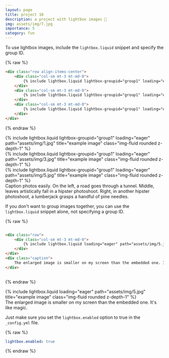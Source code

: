 ```yaml
---
layout: page
title: project 10
description: a project with lightbox images 🎉
img: assets/img/7.jpg
importance: 5
category: fun
---
```


To use lightbox images, include the `lightbox.liquid` snippet and specify the group ID.

{% raw %}

```html
<div class="row align-items-center">
    <div class="col-sm mt-3 mt-md-0">
        {% include lightbox.liquid lightbox-groupid="group1" loading="eager" path="assets/img/1.jpg" title="example image" class="img-fluid rounded z-depth-1" %}
    </div>
    <div class="col-sm mt-3 mt-md-0">
        {% include lightbox.liquid lightbox-groupid="group1" loading="eager" path="assets/img/3.jpg" title="example image" class="img-fluid rounded z-depth-1" %}
    </div>
    <div class="col-sm mt-3 mt-md-0">
        {% include lightbox.liquid lightbox-groupid="group1" loading="eager" path="assets/img/5.jpg" title="example image" class="img-fluid rounded z-depth-1" %}
    </div>
</div>
```

{% endraw %}

<div class="row">
    <div class="col-sm mt-3 mt-md-0">
        {% include lightbox.liquid lightbox-groupid="group1" loading="eager" path="assets/img/1.jpg" title="example image" class="img-fluid rounded z-depth-1" %}
    </div>
    <div class="col-sm mt-3 mt-md-0">
        {% include lightbox.liquid lightbox-groupid="group1" loading="eager" path="assets/img/3.jpg" title="example image" class="img-fluid rounded z-depth-1" %}
    </div>
    <div class="col-sm mt-3 mt-md-0">
        {% include lightbox.liquid lightbox-groupid="group1" loading="eager" path="assets/img/5.jpg" title="example image" class="img-fluid rounded z-depth-1" %}
    </div>
</div>
<div class="caption">
    Caption photos easily. On the left, a road goes through a tunnel. Middle, leaves artistically fall in a hipster photoshoot. Right, in another hipster photoshoot, a lumberjack grasps a handful of pine needles.
</div>

If you don't want to group images together, you can use the `lightbox.liquid` snippet alone, not specifying a group ID.

{% raw %}

```html

<div class="row">
    <div class="col-sm mt-3 mt-md-0">
        {% include lightbox.liquid loading="eager" path="assets/img/5.jpg" title="example image" class="img-fluid rounded z-depth-1" %}
    </div>
</div>
<div class="caption">
    The enlarged image is smaller on my screen than the embedded one. It's like magic.
</div>
    
```
    
{% endraw %}

<div class="row">
    <div class="col-sm mt-3 mt-md-0">
        {% include lightbox.liquid loading="eager" path="assets/img/5.jpg" title="example image" class="img-fluid rounded z-depth-1" %}
    </div>
</div>
<div class="caption">
    The enlarged image is smaller on my screen than the embedded one. It's like magic.
</div>

Just make sure you set the `lightbox.enabled` option to true in the `_config.yml` file.

{% raw %}

```yaml
lightbox.enabled: true
```
    
{% endraw %}